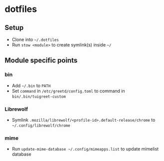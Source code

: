 # dotfiles

## Setup
- Clone into `~/.dotfiles`
- Run `stow <module>` to create symlink(s) inside `~/`

## Module specific points
### bin
- Add `~/.bin` to `PATH`
- Set `command` in `/etc/greetd/config.toml` to command in `bin/.bin/tuigreet-custom`

### Librewolf
- Symlink `.mozilla/librewolf/<profile-id>.default-release/chrome` to `~/.config/librewolf/chrome`

### mime
- Run `update-mime-database ~/.config/mimeapps.list` to update mimelist database
